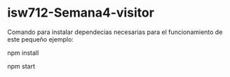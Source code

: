 # isw712-Semana4-visitor

Comando para instalar dependecias necesarias para el funcionamiento de este pequeño ejemplo:

npm install

npm start
